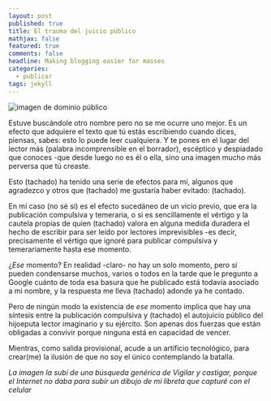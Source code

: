 ```yaml
---
layout: post
published: true
title: El trauma del juicio público
mathjax: false
featured: true
comments: false
headline: Making blogging easier for masses
categories: 
  - publicar
tags: jekyll
---
```


![imagen de dominio público](https://www.lto.de/fileadmin/_processed_/b/f/csm_Robert_Francois_Damiens_60a837560d.jpg)

Estuve buscándole otro nombre pero no se me ocurre uno mejor. Es un efecto que adquiere el texto que tú estás escribiendo cuando dices, piensas, sabes: esto lo puede leer cualquiera. Y te pones en el lugar del lector más (palabra incomprensible en el borrador), escéptico y despiadado que conoces -que desde luego no es él o ella, sino una imagen mucho más perversa que tú creaste.

Esto (tachado) ha tenido una serie de efectos para mí, algunos que agradezco y otros que (tachado) me gustaría haber evitado: (tachado).

En mi caso (no sé si) es el efecto sucedáneo de un vicio previo, que era la publicación compulsiva y temeraria, o si es sencillamente el vértigo y la cautela propias de quien (tachado) valora en alguna medida duradera el hecho de escribir para ser leído por lectores imprevisibles -es decir, precisamente el vértigo que ignoré para publicar compulsiva y temerariamente hasta ese momento.

¿*Ese* momento? En realidad -claro- no hay un solo momento, pero sí pueden condensarse muchos, varios o todos en la tarde que le pregunto a Google cuánto de toda esa basura que he publicado está todavía asociado a mi nombre, y la respuesta me lleva (tachado) adonde ya he contado.

Pero de ningún modo la existencia de *ese* momento implica que hay una síntesis entre la publicación compulsiva y (tachado) el autojuicio público del hijoeputa lector imaginario y su ejército. Son apenas dos fuerzas que están obligadas a convivir porque ninguna está en capacidad de vencer.

Mientras, como salida provisional, acude a un artificio tecnológico, para crear(me) la ilusión de que no soy el único contemplando la batalla.


*La imagen la subí de una búsqueda genérica de Vigilar y castigar, porque el Internet no daba para subir un dibujo de mi libreta que capturé con el celular*
